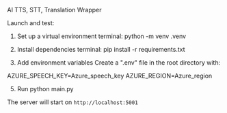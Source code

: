 AI TTS, STT, Translation Wrapper



Launch and test:

1. Set up a virtual environment
terminal: python -m venv .venv

2. Install dependencies
terminal: pip install -r requirements.txt

3. Add environment variables
Create a ".env" file in the root directory with:

AZURE_SPEECH_KEY=Azure_speech_key
AZURE_REGION=Azure_region

5. Run
python main.py

The server will start on `http://localhost:5001`